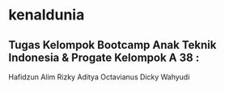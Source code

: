 # kenaldunia
Tugas Kelompok Bootcamp Anak Teknik Indonesia &amp; Progate
Kelompok A 38 :
---------------------------
Hafidzun Alim
Rizky Aditya
Octavianus Dicky Wahyudi

